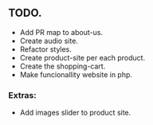 ## TODO.
- Add PR map to about-us.
- Create audio site.
- Refactor styles.
- Create product-site per each product.
- Create the shopping-cart.
- Make funcionallity website in php.

### Extras:
- Add images slider to product site.